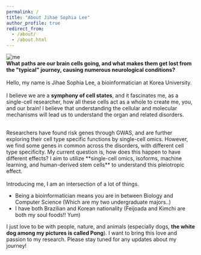 ```yaml
---
permalink: /
title: "About Jihae Sophia Lee"
author_profile: true
redirect_from: 
  - /about/
  - /about.html
---
```

![me](https://esoap.github.io/images/title_image.png) <br>
**What paths are our brain cells going, and what makes them get lost from the "typical" journey, causing numerous neurological conditions?**
<br><br>
Hello, my name is Jihae Sophia Lee, a bioinformatician at Korea University. <br>
<br>
I believe we are a **symphony of cell states**, and it fascinates me, as a single-cell researcher, how all these cells act as a whole to create me, you, and our brain! I believe that understanding the cellular and molecular mechanisms will lead us to understand the organ and related disorders.

<br>
Researchers have found risk genes through GWAS, and are further exploring their cell type specific functions by single-cell omics. However, we find some genes in common across the disorders, with different cell type specificity. My current question is, how does this happen to have different effects? I aim to utilize **single-cell omics, isoforms, machine learning, and human-derived stem cells** to understand this pleiotropic effect.<br><br>
Introducing me, I am an intersection of a lot of things. <br>

* Being a bioinformatician means you are in between Biology and Computer Science (Which are my two undergraduate majors..)
* I have both Brazilian and Korean nationality (Feijoada and Kimchi are both my soul foods!! Yum) <br>

I just love to be with people, nature, and animals (especially dogs, **the white dog among my pictures is called Pong**). I want to bring this love and passion to my research. Please stay tuned for any updates about my journey!